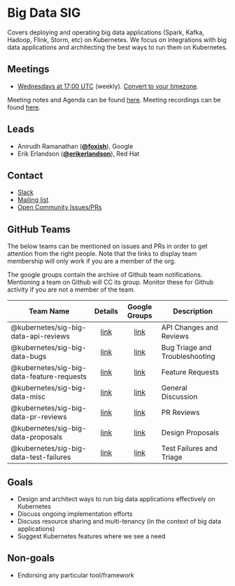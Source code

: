 <!---
This is an autogenerated file!

Please do not edit this file directly, but instead make changes to the
sigs.yaml file in the project root.

To understand how this file is generated, see https://git.k8s.io/community/generator/README.md
-->
# Big Data SIG

Covers deploying and operating big data applications (Spark, Kafka, Hadoop, Flink, Storm, etc) on Kubernetes. We focus on integrations with big data applications and architecting the best ways to run them on Kubernetes.

## Meetings
* [Wednesdays at 17:00 UTC](https://zoom.us/my/sig.big.data) (weekly). [Convert to your timezone](http://www.thetimezoneconverter.com/?t=17:00&tz=UTC).

Meeting notes and Agenda can be found [here](https://docs.google.com/document/d/1pnF38NF6N5eM8DlK088XUW85Vms4V2uTsGZvSp8MNIA/edit).
Meeting recordings can be found [here](https://docs.google.com/document/d/1pnF38NF6N5eM8DlK088XUW85Vms4V2uTsGZvSp8MNIA/edit).

## Leads
* Anirudh Ramanathan (**[@foxish](https://github.com/foxish)**), Google
* Erik Erlandson (**[@erikerlandson](https://github.com/erikerlandson)**), Red Hat

## Contact
* [Slack](https://kubernetes.slack.com/messages/sig-big-data)
* [Mailing list](https://groups.google.com/forum/#!forum/kubernetes-sig-big-data)
* [Open Community Issues/PRs](https://github.com/kubernetes/community/labels/sig%2Fbig-data)

## GitHub Teams

The below teams can be mentioned on issues and PRs in order to get attention from the right people.
Note that the links to display team membership will only work if you are a member of the org.

The google groups contain the archive of Github team notifications.
Mentioning a team on Github will CC its group.
Monitor these for Github activity if you are not a member of the team.

| Team Name | Details | Google Groups | Description |
| --------- |:-------:|:-------------:|  ----------- |
| @kubernetes/sig-big-data-api-reviews | [link](https://github.com/orgs/kubernetes/teams/sig-big-data-api-reviews) | [link](https://groups.google.com/forum/#!forum/kubernetes-sig-big-data-api-reviews) | API Changes and Reviews |
| @kubernetes/sig-big-data-bugs | [link](https://github.com/orgs/kubernetes/teams/sig-big-data-bugs) | [link](https://groups.google.com/forum/#!forum/kubernetes-sig-big-data-bugs) | Bug Triage and Troubleshooting |
| @kubernetes/sig-big-data-feature-requests | [link](https://github.com/orgs/kubernetes/teams/sig-big-data-feature-requests) | [link](https://groups.google.com/forum/#!forum/kubernetes-sig-big-data-feature-requests) | Feature Requests |
| @kubernetes/sig-big-data-misc | [link](https://github.com/orgs/kubernetes/teams/sig-big-data-misc) | [link](https://groups.google.com/forum/#!forum/kubernetes-sig-big-data-misc) | General Discussion |
| @kubernetes/sig-big-data-pr-reviews | [link](https://github.com/orgs/kubernetes/teams/sig-big-data-pr-reviews) | [link](https://groups.google.com/forum/#!forum/kubernetes-sig-big-data-pr-reviews) | PR Reviews |
| @kubernetes/sig-big-data-proposals | [link](https://github.com/orgs/kubernetes/teams/sig-big-data-proposals) | [link](https://groups.google.com/forum/#!forum/kubernetes-sig-big-data-proposals) | Design Proposals |
| @kubernetes/sig-big-data-test-failures | [link](https://github.com/orgs/kubernetes/teams/sig-big-data-test-failures) | [link](https://groups.google.com/forum/#!forum/kubernetes-sig-big-data-test-failures) | Test Failures and Triage |

<!-- BEGIN CUSTOM CONTENT -->
## Goals
* Design and architect ways to run big data applications effectively on Kubernetes
* Discuss ongoing implementation efforts
* Discuss resource sharing and multi-tenancy (in the context of big data applications)
* Suggest Kubernetes features where we see a need

## Non-goals
* Endorsing any particular tool/framework
<!-- END CUSTOM CONTENT -->
